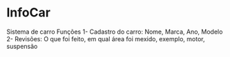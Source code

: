 # InfoCar
Sistema de carro 
Funções
1- Cadastro do carro: Nome, Marca, Ano, Modelo
2- Revisões: O que foi feito, em qual área foi mexido, exemplo, motor, suspensão
